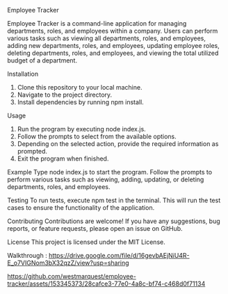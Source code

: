 Employee Tracker

Employee Tracker is a command-line application for managing departments, roles, and employees within a company. Users can perform various tasks such as viewing all departments, roles, and employees, adding new departments, roles, and employees, updating employee roles, deleting departments, roles, and employees, and viewing the total utilized budget of a department.

Installation
1. Clone this repository to your local machine.
2. Navigate to the project directory.
3. Install dependencies by running npm install.

Usage
1. Run the program by executing node index.js.
2. Follow the prompts to select from the available options.
3. Depending on the selected action, provide the required information as prompted.
4. Exit the program when finished.

Example
Type node index.js to start the program. Follow the prompts to perform various tasks such as viewing, adding, updating, or deleting departments, roles, and employees.

Testing
To run tests, execute npm test in the terminal. This will run the test cases to ensure the functionality of the application.

Contributing
Contributions are welcome! If you have any suggestions, bug reports, or feature requests, please open an issue on GitHub.

License
This project is licensed under the MIT License.


Walkthrough : https://drive.google.com/file/d/16gevbAEjNiU4R-E_o7VIGNom3bX32qzZ/view?usp=sharing



https://github.com/westmarquest/employee-tracker/assets/153345373/28cafce3-77e0-4a8c-bf74-c468d0f71134


